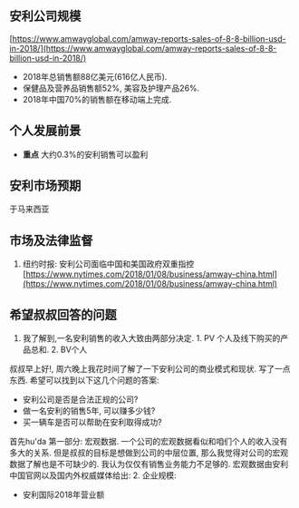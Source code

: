  ## 安利公司规模
 [https://www.amwayglobal.com/amway-reports-sales-of-8-8-billion-usd-in-2018/](https://www.amwayglobal.com/amway-reports-sales-of-8-8-billion-usd-in-2018/)
- 2018年总销售额88亿美元(616亿人民币).
- 保健品及营养品销售额52%, 美容及护理产品26%.
- 2018年中国70%的销售额在移动端上完成.

## 个人发展前景
- **重点** 大约0.3%的安利销售可以盈利

## 安利市场预期
于马来西亚


## 市场及法律监督
1. 纽约时报: 安利公司面临中国和美国政府双重指控
[https://www.nytimes.com/2018/01/08/business/amway-china.html](https://www.nytimes.com/2018/01/08/business/amway-china.html)

## 希望叔叔回答的问题
1. 我了解到,一名安利销售的收入大致由两部分决定. 1. PV 个人及线下购买的产品总和. 2. BV个人


叔叔早上好!, 周六晚上我花时间了解了一下安利公司的商业模式和现状. 写了一点东西. 希望可以找到以下这几个问题的答案:
- 安利公司是否是合法正规的公司?
- 做一名安利的销售5年, 可以赚多少钱?
- 买一辆车是否可以帮助在安利取得成功?

首先hu'da
第一部分: 宏观数据.
一个公司的宏观数据看似和咱们个人的收入没有多大的关系. 但是叔叔的目标是想做到公司的中层位置, 那么我觉得对公司的宏观数据了解也是不可缺少的. 我认为仅仅有销售业务能力不足够的. 宏观数据由安利中国官网以及国内外权威媒体给出:
2. 企业规模:
-  安利国际2018年营业额


<!--stackedit_data:
eyJoaXN0b3J5IjpbMTgwMjI5NDY2OSwtMjA0MTk5OTkwOSwtMj
A5MDkzMTQ1OSwyMTIzNDY1OTAwLC0xNjg0MDMzMzc4XX0=
-->